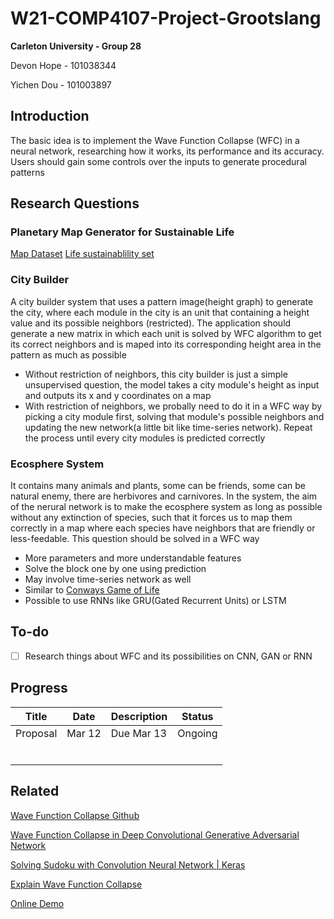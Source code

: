# W21-COMP4107-Project-Grootslang

**Carleton University - Group 28**

Devon Hope - 101038344

Yichen Dou - 101003897

## Introduction

The basic idea is to implement the Wave Function Collapse (WFC) in a neural network, researching how it works, its performance and its accuracy. Users should gain some controls over the inputs to generate procedural patterns

## Research Questions
### Planetary Map Generator for Sustainable Life
[Map Dataset](https://www.kaggle.com/peijenlin/surviving-mars-maps?select=MapData-Evans-GP.csv)
[Life sustainablility set](https://www.kaggle.com/jaimetrickz/surviving-on-mars)

### City Builder
A city builder system that uses a pattern image(height graph) to generate the city, where each module in the city is an unit that containing a height value and its possible neighbors (restricted). The application should generate a new matrix in which each unit is solved by WFC algorithm to get its correct neighbors and is maped into its corresponding height area in the pattern as much as possible
- Without restriction of neighbors, this city builder is just a simple unsupervised question, the model takes a city module's height as input and outputs its x and y coordinates on a map
- With restriction of neighbors, we probally need to do it in a WFC way by picking a city module first, solving that module's possible neighbors and updating the new network(a little bit like time-series network). Repeat the process until every city modules is predicted correctly

### Ecosphere System
It contains many animals and plants, some can be friends, some can be natural enemy, there are herbivores and carnivores. In the system, the aim of the nerural network is to make the ecosphere system as long as possible without any extinction of species, such that it forces us to map them correctly in a map where each species have neighbors that are friendly or less-feedable. This question should be solved in a WFC way
- More parameters and more understandable features
- Solve the block one by one using prediction
- May involve time-series network as well
- Similar to [Conways Game of Life](https://academo.org/demos/conways-game-of-life/)
- Possible to use RNNs like GRU(Gated Recurrent Units) or LSTM

## To-do

- [ ] Research things about WFC and its possibilities on CNN, GAN or RNN

## Progress

| Title    | Date   | Description | Status  |
| -------- | ------ | ----------- | ------- |
| Proposal | Mar 12 | Due Mar 13  | Ongoing |
|          |        |             |         |
|          |        |             |         |
|          |        |             |         |
|          |        |             |         |
|          |        |             |         |
|          |        |             |         |

## Related

[Wave Function Collapse Github](https://github.com/mxgmn/WaveFunctionCollapse)

[Wave Function Collapse in Deep Convolutional Generative Adversarial Network](https://www.ukessays.com/essays/computer-science/wave-function-collapse-in-deep-convolutional-generative-adversarial-network.php)

[Solving Sudoku with Convolution Neural Network | Keras](https://towardsdatascience.com/solving-sudoku-with-convolution-neural-network-keras-655ba4be3b11)

[Explain Wave Function Collapse](https://robertheaton.com/2018/12/17/wavefunction-collapse-algorithm/)

[Online Demo](http://oskarstalberg.com/game/wave/wave.html)


